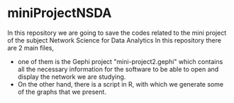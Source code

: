 # miniProjectNSDA
In this repository we are going to save the codes related to the mini project of the subject Network Science for Data Analytics
In this repository there are 2 main files, 
- one of them is the Gephi project "mini-project2.gephi" which contains all the necessary information for the software to be able to open and display the network we are studying. 
- On the other hand, there is a script in R, with which we generate some of the graphs that we present.
